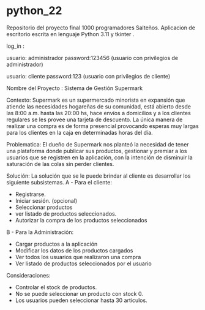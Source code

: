# python_22
Repositorio del proyecto final 1000 programadores Salteños. Aplicacion de escritorio escrita en lenguaje Python 3.11 y tkinter .

log_in :

 usuario: administrador   password:123456 (usuario con privilegios de administrador)
 
 usuario: cliente        password:123      (usuario con privilegios de cliente)

Nombre del Proyecto : Sistema de Gestión Supermark

Contexto:
Supermark es un supermercado minorista en expansión que atiende las necesidades hogareñas de su comunidad, está abierto desde las 8:00 a.m. hasta las
20:00 hs, hace envíos a domicilios y a los clientes regulares se les provee una tarjeta de descuento. La única manera de realizar una compra es de forma presencial
provocando esperas muy largas para los clientes en la caja en determinadas horas del día.

Problematica:
El dueño de Supermark nos planteó la necesidad de tener una plataforma donde publicar sus productos, gestionar y premiar a los usuarios que se registren en la
aplicación, con la intención de disminuir la saturación de las colas sin perder clientes.

Solución:
La solución que se le puede brindar al cliente es desarrollar los siguiente subsistemas.
A - Para el cliente: 
- Registrarse.
- Iniciar sesión. (opcional)
- Seleccionar productos
- ver listado de productos seleccionados.
- Autorizar la compra de los productos seleccionados

B - Para la Administración:
- Cargar productos a la aplicación
- Modificar los datos de los productos cargados
- Ver todos los usuarios que realizaron una compra
- Ver listado de productos seleccionados por el usuario

Consideraciones:
- Controlar el stock de productos.
- No se puede seleccionar un producto con stock 0.
- Los usuarios pueden seleccionar hasta 30 artículos.
